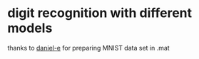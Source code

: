 # digit recognition with different models

thanks to [daniel-e](https://github.com/daniel-e/mnist_octave) for preparing MNIST data set in .mat